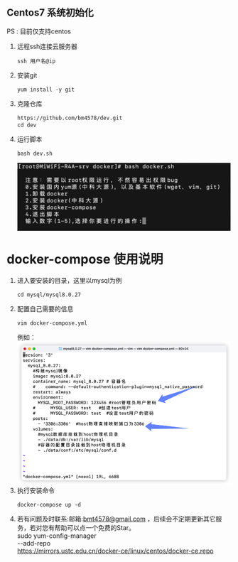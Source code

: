 ## Centos7 系统初始化

PS : 目前仅支持centos
1. 远程ssh连接云服务器
    ```shell
    ssh 用户名@ip
    ```
2. 安装git
   ```shell
   yum install -y git
   ```
4. 克隆仓库
    ```shell
    https://github.com/bm4578/dev.git
    cd dev
    ```
5. 运行脚本
    ```shell
    bash dev.sh 
    ```
   ![](https://raw.githubusercontent.com/bm4578/images/master/202301111918656.png)

# docker-compose 使用说明

[comment]: <> (1. 拉取仓库)

[comment]: <> (    - 国外请参考：)

[comment]: <> (        ```shell)

[comment]: <> (        git clone https://github.com/bm4578/docker-compose.git)

[comment]: <> (        ```)

[comment]: <> (    - 国内请参考：)

[comment]: <> (       ```shell)

[comment]: <> (        git clone https://gitee.com/bmt4578/docker-comopose.git)

[comment]: <> (       ```)
1. 进入要安装的目录，这里以mysql为例
    ```shell
    cd mysql/mysql8.0.27
    ```
2. 配置自己需要的信息
    ```shell
    vim docker-compose.yml
    ```
   例如：
   ![](https://raw.githubusercontent.com/bm4578/images/master/202302271551469.png)
3. 执行安装命令
    ```shell
    docker-compose up -d
    ```
4. 若有问题及时联系:邮箱:bmt4578@gmail.com ，后续会不定期更新其它服务，若对您有帮助可以点一个免费的Star。   
   sudo yum-config-manager \
   --add-repo \
   https://mirrors.ustc.edu.cn/docker-ce/linux/centos/docker-ce.repo
